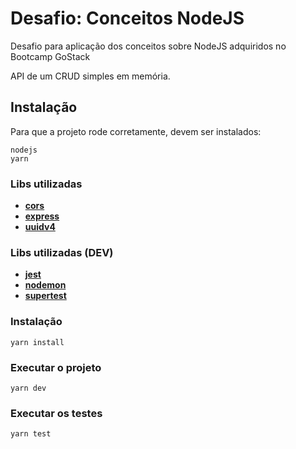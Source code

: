 # Desafio: Conceitos NodeJS
Desafio para aplicação dos conceitos sobre NodeJS adquiridos no Bootcamp GoStack

API de um CRUD simples em memória.

## Instalação
Para que a projeto rode corretamente, devem ser instalados:

    nodejs
    yarn

### Libs utilizadas

- __[cors](https://github.com/expressjs/cors)__
- __[express](https://expressjs.com/pt-br/guide/routing.html)__
- __[uuidv4](https://github.com/thenativeweb/uuidv4)__

### Libs utilizadas (DEV)

- __[jest](https://jestjs.io)__
- __[nodemon](https://nodemon.io)__
- __[supertest](https://github.com/visionmedia/supertest)__

### Instalação
```yarn install```

### Executar o projeto
```yarn dev```

### Executar os testes
```yarn test```
